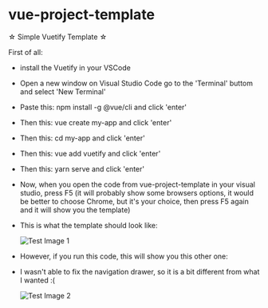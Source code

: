 # vue-project-template

   ☆ Simple Vuetify Template ☆

First of all: 
- install the Vuetify in your VSCode
- Open a new window on Visual Studio Code go to the 'Terminal' buttom and select 'New Terminal'
- Paste this: npm install -g @vue/cli and click 'enter'
- Then this: vue create my-app and click 'enter'
- Then this: cd my-app and click 'enter'
- Then this: vue add vuetify and click 'enter'
- Then this: yarn serve and click 'enter'

- Now, when you open the code from vue-project-template in your visual studio, press F5 (it will probably show some browsers options, it would be better to choose Chrome, but it's your choice, then press F5 again and it will show you the template)


- This is what the template should look like:


  ![Test Image 1](https://user-images.githubusercontent.com/69463877/142763748-b1f41135-7e1c-482b-91bb-f6e97ae248aa.png)

- However, if you run this code, this will show you this other one: 
- I wasn't able to fix the navigation drawer, so it is a bit different from what I wanted :(

  ![Test Image 2](https://user-images.githubusercontent.com/69463877/142763778-c2505961-1f60-4894-a398-5eb11f4b0fa9.png)




